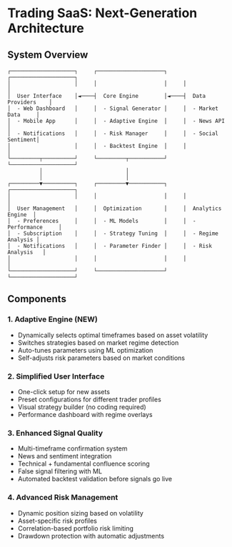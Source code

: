 # Trading SaaS: Next-Generation Architecture

## System Overview

```
┌────────────────────┐     ┌─────────────────────┐     ┌────────────────────┐
│                    │     │                     │     │                    │
│  User Interface    │◄────┤  Core Engine        │◄────┤  Data Providers    │
│  - Web Dashboard   │     │  - Signal Generator │     │  - Market Data     │
│  - Mobile App      │     │  - Adaptive Engine  │     │  - News API        │
│  - Notifications   │     │  - Risk Manager     │     │  - Social Sentiment│
│                    │     │  - Backtest Engine  │     │                    │
└─────────┬──────────┘     └─────────┬───────────┘     └────────────────────┘
          │                          │                  
          │                          │                  
┌─────────▼──────────┐     ┌─────────▼───────────┐     ┌────────────────────┐
│                    │     │                     │     │                    │
│  User Management   │     │  Optimization       │     │  Analytics Engine  │
│  - Preferences     │     │  - ML Models        │     │  - Performance     │
│  - Subscription    │     │  - Strategy Tuning  │     │  - Regime Analysis │
│  - Notifications   │     │  - Parameter Finder │     │  - Risk Analysis   │
│                    │     │                     │     │                    │
└────────────────────┘     └─────────────────────┘     └────────────────────┘
```

## Components

### 1. Adaptive Engine (NEW)
- Dynamically selects optimal timeframes based on asset volatility
- Switches strategies based on market regime detection
- Auto-tunes parameters using ML optimization
- Self-adjusts risk parameters based on market conditions

### 2. Simplified User Interface
- One-click setup for new assets
- Preset configurations for different trader profiles
- Visual strategy builder (no coding required)
- Performance dashboard with regime overlays

### 3. Enhanced Signal Quality
- Multi-timeframe confirmation system
- News and sentiment integration
- Technical + fundamental confluence scoring
- False signal filtering with ML
- Automated backtest validation before signals go live

### 4. Advanced Risk Management
- Dynamic position sizing based on volatility
- Asset-specific risk profiles
- Correlation-based portfolio risk limiting
- Drawdown protection with automatic adjustments
